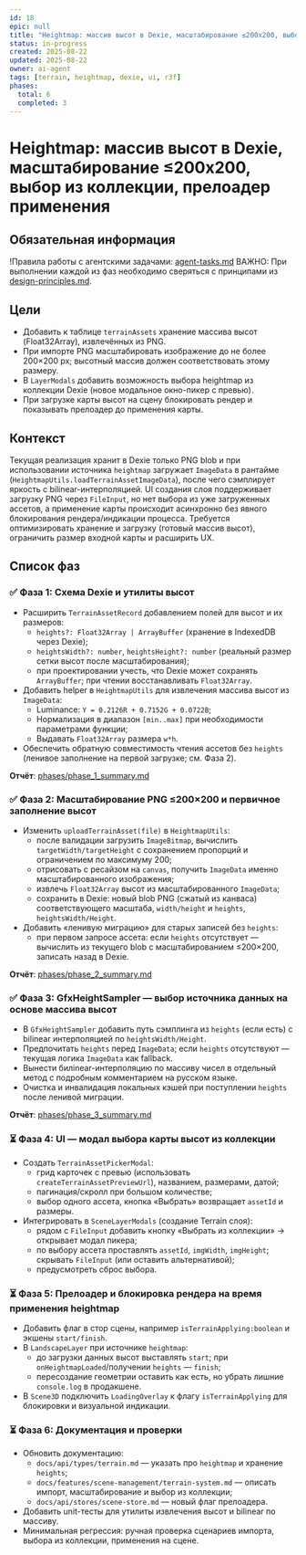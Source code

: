 ```yaml
---
id: 18
epic: null
title: "Heightmap: массив высот в Dexie, масштабирование ≤200x200, выбор из коллекции, прелоадер применения"
status: in-progress
created: 2025-08-22
updated: 2025-08-22
owner: ai-agent
tags: [terrain, heightmap, dexie, ui, r3f]
phases:
  total: 6
  completed: 3
---
```


# Heightmap: массив высот в Dexie, масштабирование ≤200x200, выбор из коллекции, прелоадер применения

## Обязательная информация
!Правила работы с агентскими задачами: [agent-tasks.md](../../../../docs/development/workflows/agent-tasks.md)
ВАЖНО: При выполнении каждой из фаз необходимо сверяться с принципами из [design-principles.md](../../../../docs/architecture/design-principles.md).

## Цели
- Добавить к таблице `terrainAssets` хранение массива высот (Float32Array), извлечённых из PNG.
- При импорте PNG масштабировать изображение до не более 200×200 px; высотный массив должен соответствовать этому размеру.
- В `LayerModals` добавить возможность выбора heightmap из коллекции Dexie (новое модальное окно-пикер с превью).
- При загрузке карты высот на сцену блокировать рендер и показывать прелоадер до применения карты.

## Контекст
Текущая реализация хранит в Dexie только PNG blob и при использовании источника `heightmap` загружает `ImageData` в рантайме (`HeightmapUtils.loadTerrainAssetImageData`), после чего сэмплирует яркость с bilinear-интерполяцией. UI создания слоя поддерживает загрузку PNG через `FileInput`, но нет выбора из уже загруженных ассетов, а применение карты происходит асинхронно без явного блокирования рендера/индикации процесса. Требуется оптимизировать хранение и загрузку (готовый массив высот), ограничить размер входной карты и расширить UX.

## Список фаз

### ✅ Фаза 1: Схема Dexie и утилиты высот
- Расширить `TerrainAssetRecord` добавлением полей для высот и их размеров:
  - `heights?: Float32Array | ArrayBuffer` (хранение в IndexedDB через Dexie);
  - `heightsWidth?: number`, `heightsHeight?: number` (реальный размер сетки высот после масштабирования);
  - при проектировании учесть, что Dexie может сохранять `ArrayBuffer`; при чтении восстанавливать `Float32Array`.
- Добавить helper в `HeightmapUtils` для извлечения массива высот из `ImageData`:
  - Luminance: `Y = 0.2126R + 0.7152G + 0.0722B`;
  - Нормализация в диапазон `[min..max]` при необходимости параметрами функции;
  - Выдавать `Float32Array` размера `w*h`.
- Обеспечить обратную совместимость чтения ассетов без `heights` (ленивое заполнение на первой загрузке; см. Фаза 2).

**Отчёт**: [phases/phase_1_summary.md](phases/phase_1_summary.md)

### ✅ Фаза 2: Масштабирование PNG ≤200×200 и первичное заполнение высот
- Изменить `uploadTerrainAsset(file)` в `HeightmapUtils`:
  - после валидации загрузить `ImageBitmap`, вычислить `targetWidth/targetHeight` с сохранением пропорций и ограничением по максимуму 200;
  - отрисовать с ресайзом на `canvas`, получить `ImageData` именно масштабированного изображения;
  - извлечь `Float32Array` высот из масштабированного `ImageData`;
  - сохранить в Dexie: новый blob PNG (сжатый из канваса) соответствующего масштаба, `width/height` и `heights`, `heightsWidth/Height`.
- Добавить «ленивую миграцию» для старых записей без `heights`:
  - при первом запросе ассета: если `heights` отсутствует — вычислить из текущего blob с масштабированием ≤200×200, записать назад в Dexie.

**Отчёт**: [phases/phase_2_summary.md](phases/phase_2_summary.md)

### ✅ Фаза 3: GfxHeightSampler — выбор источника данных на основе массива высот
- В `GfxHeightSampler` добавить путь сэмплинга из `heights` (если есть) с bilinear интерполяцией по `heightsWidth/Height`.
- Предпочитать `heights` перед `ImageData`; если `heights` отсутствуют — текущая логика `ImageData` как fallback.
- Вынести билinear-интерполяцию по массиву чисел в отдельный метод с подробным комментарием на русском языке.
- Очистка и инвалидация локальных кэшей при поступлении `heights` после ленивой миграции.

**Отчёт**: [phases/phase_3_summary.md](phases/phase_3_summary.md)

### ⏳ Фаза 4: UI — модал выбора карты высот из коллекции
- Создать `TerrainAssetPickerModal`:
  - грид карточек с превью (использовать `createTerrainAssetPreviewUrl`), названием, размерами, датой;
  - пагинация/скролл при большом количестве;
  - выбор одного ассета, кнопка «Выбрать» возвращает `assetId` и размеры.
- Интегрировать в `SceneLayerModals` (создание Terrain слоя):
  - рядом с `FileInput` добавить кнопку «Выбрать из коллекции» → открывает модал пикера;
  - по выбору ассета проставлять `assetId`, `imgWidth`, `imgHeight`; скрывать `FileInput` (или оставить альтернативой);
  - предусмотреть сброс выбора.

### ⏳ Фаза 5: Прелоадер и блокировка рендера на время применения heightmap
- Добавить флаг в стор сцены, например `isTerrainApplying:boolean` и экшены `start/finish`.
- В `LandscapeLayer` при источнике `heightmap`:
  - до загрузки данных высот выставлять `start`; при `onHeightmapLoaded`/получении `heights` — `finish`;
  - пересоздание геометрии оставить как есть, но убрать лишние `console.log` в продакшене.
- В `Scene3D` подключить `LoadingOverlay` к флагу `isTerrainApplying` для блокировки и визуальной индикации.

### ⏳ Фаза 6: Документация и проверки
- Обновить документацию:
  - `docs/api/types/terrain.md` — указать про `heightmap` и хранение `heights`;
  - `docs/features/scene-management/terrain-system.md` — описать импорт, масштабирование и выбор из коллекции;
  - `docs/api/stores/scene-store.md` — новый флаг прелоадера.
- Добавить unit-тесты для утилиты извлечения высот и bilinear по массиву.
- Минимальная регрессия: ручная проверка сценариев импорта, выбора из коллекции, применения на сцене.
